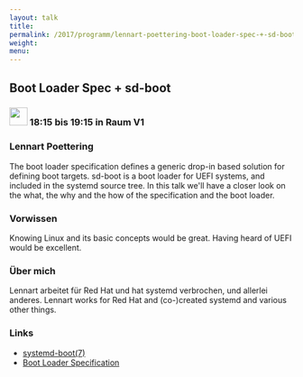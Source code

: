 ```yaml
---
layout: talk
title:
permalink: /2017/programm/lennart-poettering-boot-loader-spec-+-sd-boot/
weight:
menu:
---
```

## Boot Loader Spec + sd-boot

### <img height = "32" src="../../../images/talk.svg"> 18:15 bis 19:15 in Raum V1

### Lennart Poettering

The boot loader specification defines a generic drop-in based solution for defining boot targets. sd-boot is a boot loader for UEFI systems, and included in the systemd source tree. In this talk we'll have a closer look on the what, the why and the how of the specification and the boot loader.

### Vorwissen

Knowing Linux and its basic concepts would be great. Having heard of UEFI would be excellent.

### Über mich

Lennart arbeitet für Red Hat und hat systemd verbrochen, und allerlei anderes.  Lennart works for Red Hat and (co-)created systemd and various other things.

### Links

- <a href="https://www.freedesktop.org/software/systemd/man/systemd-boot.html" target="_blank">systemd-boot(7)</a>
- <a href="https://systemd.io/BOOT_LOADER_SPECIFICATION" target="_blank">Boot Loader Specification</a>